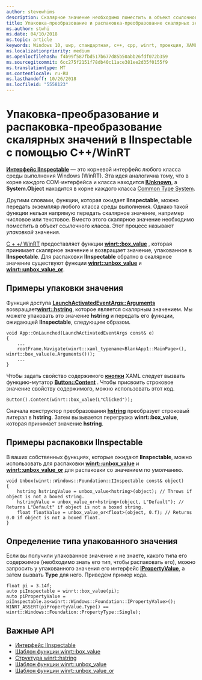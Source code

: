 ```yaml
---
author: stevewhims
description: Скалярное значение необходимо поместить в объект ссылочного класса перед его передачей в функцию, которая ожидает **IInspectable**. Этот процесс называют *упаковкой* значения.
title: Упаковка-преобразование и распаковка-преобразование скалярных значений в IInspectable с помощью C++/WinRT
ms.author: stwhi
ms.date: 04/10/2018
ms.topic: article
keywords: Windows 10, uwp, стандартная, c++, cpp, winrt, проекция, XAML, управление, упаковка, скалярное, значение
ms.localizationpriority: medium
ms.openlocfilehash: f4b99f587fbd517b677d85b50abb26fdf072b359
ms.sourcegitcommit: 6cc275f2151f78db40c11ace381ee2d35f0155f9
ms.translationtype: MT
ms.contentlocale: ru-RU
ms.lasthandoff: 10/26/2018
ms.locfileid: "5558123"
---
```

# <a name="boxing-and-unboxing-scalar-values-to-iinspectable-with-cwinrt"></a>Упаковка-преобразование и распаковка-преобразование скалярных значений в IInspectable с помощью C++/WinRT
 
[**Интерфейс IInspectable**](/windows/desktop/api/inspectable/nn-inspectable-iinspectable) — это корневой интерфейс любого класса среды выполнения Windows (WinRT). Эта идея аналогична тому, что в корне каждого COM-интерфейса и класса находится [**IUnknown**](https://msdn.microsoft.com/library/windows/desktop/ms680509), а **System.Object** находится в корне каждого класса [Common Type System](https://docs.microsoft.com/dotnet/standard/base-types/common-type-system).

Другими словами, функции, которая ожидает **IInspectable**, можно передать экземпляр любого класса среды выполнения. Однако такой функции нельзя напрямую передать скалярное значение, например числовое или текстовое. Вместо этого скалярное значение необходимо поместить в объект ссылочного класса. Этот процесс называют *упаковкой* значения.

[C + +/ WinRT](/windows/uwp/cpp-and-winrt-apis/intro-to-using-cpp-with-winrt) предоставляет функции [**winrt::box_value**](/uwp/cpp-ref-for-winrt/box-value) , которая принимает скалярное значение и возвращает значение, упакованное в **IInspectable**. Для распаковки **IInspectable** обратно в скалярное значение существуют функции [**winrt::unbox_value**](/uwp/cpp-ref-for-winrt/unbox-value) и [**winrt::unbox_value_or**](/uwp/cpp-ref-for-winrt/unbox-value-or).

## <a name="examples-of-boxing-a-value"></a>Примеры упаковки значения
Функция доступа [**LaunchActivatedEventArgs::Arguments**](/uwp/api/windows.applicationmodel.activation.launchactivatedeventargs.Arguments) возвращает[**winrt::hstring**](/uwp/cpp-ref-for-winrt/hstring), которое является скалярным значением. Мы можете упаковать это значение **hstring** и передать его функции, ожидающей **IInspectable**, следующим образом.

```cppwinrt
void App::OnLaunched(LaunchActivatedEventArgs const& e)
{
    ...
    rootFrame.Navigate(winrt::xaml_typename<BlankApp1::MainPage>(), winrt::box_value(e.Arguments()));
    ...
}
```

Чтобы задать свойство содержимого [**кнопки**](/uwp/api/windows.ui.xaml.controls.button) XAML следует вызвать функцию-мутатор [**Button::Content**](/uwp/api/windows.ui.xaml.controls.contentcontrol.content?) . Чтобы присвоить строковое значение свойству содержимого, можно использовать этот код.

```cppwinrt
Button().Content(winrt::box_value(L"Clicked"));
```

Сначала конструктор преобразования [**hstring**](/uwp/cpp-ref-for-winrt/hstring) преобразует строковый литерал в **hstring**. Затем вызывается перегрузка **winrt::box_value**, которая принимает значение **hstring**.

## <a name="examples-of-unboxing-an-iinspectable"></a>Примеры распаковки IInspectable
В ваших собственных функциях, которые ожидают **IInspectable**, можно использовать для распаковки [**winrt::unbox_value**](/uwp/cpp-ref-for-winrt/unbox-value) и [**winrt::unbox_value_or**](/uwp/cpp-ref-for-winrt/unbox-value-or) для распаковки со значением по умолчанию.

```cppwinrt
void Unbox(winrt::Windows::Foundation::IInspectable const& object)
{
    hstring hstringValue = unbox_value<hstring>(object); // Throws if object is not a boxed string.
    hstringValue = unbox_value_or<hstring>(object, L"Default"); // Returns L"Default" if object is not a boxed string.
    float floatValue = unbox_value_or<float>(object, 0.f); // Returns 0.0 if object is not a boxed float.
}
```

## <a name="determine-the-type-of-a-boxed-value"></a>Определение типа упакованного значения
Если вы получили упакованное значение и не знаете, какого типа его содержимое (необходимо знать его тип, чтобы распаковать его), можно запросить у упакованного значения его интерфейс [**IPropertyValue**](/uwp/api/windows.foundation.ipropertyvalue), а затем вызвать **Type** для него. Приведем пример кода.

```cppwinrt
float pi = 3.14f;
auto piInspectable = winrt::box_value(pi);
auto piPropertyValue = piInspectable.as<winrt::Windows::Foundation::IPropertyValue>();
WINRT_ASSERT(piPropertyValue.Type() == winrt::Windows::Foundation::PropertyType::Single);
```

## <a name="important-apis"></a>Важные API
* [Интерфейс IInspectable](/windows/desktop/api/inspectable/nn-inspectable-iinspectable)
* [Шаблон функции winrt::box_value](/uwp/cpp-ref-for-winrt/box-value)
* [Структура winrt::hstring](/uwp/cpp-ref-for-winrt/hstring)
* [Шаблон функции winrt::unbox_value](/uwp/cpp-ref-for-winrt/unbox-value)
* [Шаблон функции winrt::unbox_value_or](/uwp/cpp-ref-for-winrt/unbox-value-or)
